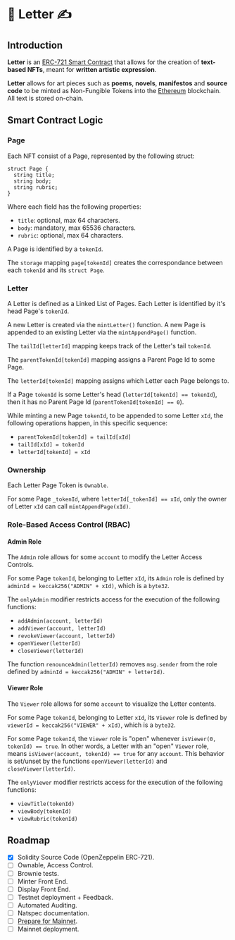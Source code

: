 # 📜 Letter ✍️

## Introduction

**Letter** is an [ERC-721 Smart Contract](http://erc721.org/) that allows for the creation of **text-based NFTs**, meant for **written artistic expression**.

**Letter** allows for art pieces such as **poems**, **novels**, **manifestos** and **source code** to be minted as Non-Fungible Tokens into the [Ethereum](https://ethereum.org/en/) blockchain. All text is stored on-chain.

## Smart Contract Logic

### Page

Each NFT consist of a Page, represented by the following struct:
```
struct Page {
  string title;
  string body;
  string rubric;
}
```

Where each field has the following properties:
- `title`: optional, max 64 characters.
- `body`: mandatory, max 65536 characters.
- `rubric`: optional, max 64 characters.

A Page is identified by a `tokenId`.

The `storage` mapping `page[tokenId]` creates the correspondance between each `tokenId` and its `struct Page`.

### Letter

A Letter is defined as a Linked List of Pages. Each Letter is identified by it's head Page's `tokenId`.

A new Letter is created via the `mintLetter()` function.
A new Page is appended to an existing Letter via the `mintAppendPage()` function.

The `tailId[letterId]` mapping keeps track of the Letter's tail `tokenId`.

The `parentTokenId[tokenId]` mapping assigns a Parent Page Id to some Page.

The `letterId[tokenId]` mapping assigns which Letter each Page belongs to.

If a Page `tokenId` is some Letter's head (`letterId[tokenId] == tokenId`), then it has no Parent Page Id (`parentTokenId[tokenId] == 0`).

While minting a new Page `tokenId`, to be appended to some Letter `xId`, the following operations happen, in this specific sequence:
  - `parentTokenId[tokenId] = tailId[xId]`
  - `tailId[xId] = tokenId`
  - `letterId[tokenId] = xId`

### Ownership

Each Letter Page Token is `Ownable`.

For some Page `_tokenId`, where `letterId[_tokenId] == xId`, only the owner of Letter `xId` can call `mintAppendPage(xId)`.

### Role-Based Access Control (RBAC)

#### Admin Role

The `Admin` role allows for some `account` to modify the Letter Access Controls.

For some Page `tokenId`, belonging to Letter `xId`, its `Admin` role is defined by `adminId = keccak256("ADMIN" + xId)`, which is a `byte32`. 

The `onlyAdmin` modifier restricts access for the execution of the following functions:
- `addAdmin(account, letterId)`
- `addViewer(account, letterId)`
- `revokeViewer(account, letterId)`
- `openViewer(letterId)`
- `closeViewer(letterId)`

The function `renounceAdmin(letterId)` removes `msg.sender` from the role defined by `adminId = keccak256("ADMIN" + letterId)`.


#### Viewer Role

The `Viewer` role allows for some `account` to visualize the Letter contents.

For some Page `tokenId`, belonging to Letter `xId`, its `Viewer` role is defined by `viewerId = keccak256("VIEWER" + xId)`, which is a `byte32`. 

For some Page `tokenId`, the `Viewer` role is "open" whenever `isViewer(0, tokenId) == true`. In other words, a Letter with an "open" `Viewer` role, means `isViewer(account, tokenId) == true` for any `account`. This behavior is set/unset by the functions `openViewer(letterId)` and `closeViewer(letterId)`.

The `onlyViewer` modifier restricts access for the execution of the following functions:
- `viewTitle(tokenId)`
- `viewBody(tokenId)`
- `viewRubric(tokenId)`


## Roadmap

- [x] Solidity Source Code (OpenZeppelin ERC-721).
- [ ] Ownable, Access Control.
- [ ] Brownie tests.
- [ ] Minter Front End.
- [ ] Display Front End.
- [ ] Testnet deployment + Feedback.
- [ ] Automated Auditing.
- [ ] Natspec documentation.
- [ ] [Prepare for Mainnet](https://docs.openzeppelin.com/learn/preparing-for-mainnet).
- [ ] Mainnet deployment.